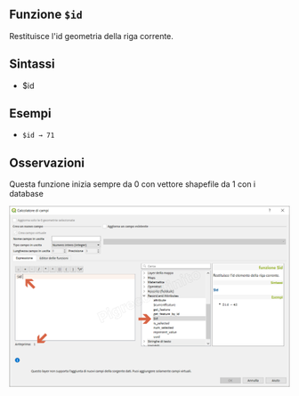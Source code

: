 ## Funzione `$id`

Restituisce l'id geometria della riga corrente.

## Sintassi

* $id

## Esempi

* `$id → 71`

## Osservazioni

Questa funzione inizia sempre da 0 con vettore shapefile da 1 con i database

![](/img/record_e_attributi/$id1.png)